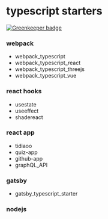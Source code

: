 # typescript starters

[![Greenkeeper badge](https://badges.greenkeeper.io/koji/typescript.svg)](https://greenkeeper.io/)


### webpack
- webpack_typescript
- webpack_typescript_react
- webpack_typescript_threejs
- webpack_typescript_vue

### react hooks
- usestate
- useeffect
- shadereact

### react app
- tidiaoo
- quiz-app
- github-app
- graphQL_API

### gatsby
- gatsby_typescript_starter

### nodejs
